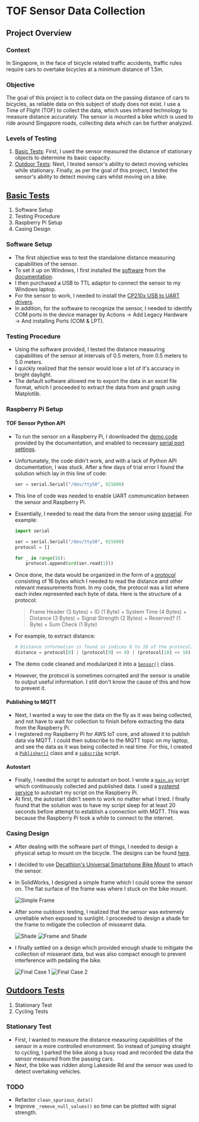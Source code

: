 # TOF Sensor Data Collection

## Project Overview

### Context

In Singapore, in the face of bicycle related traffic accidents, traffic rules require cars to overtake bicycles at a minimum distance of 1.5m.

### Objective

The goal of this project is to collect data on the passing distance of cars to bicycles, as reliable data on this subject of study does not exist. I use a Time of Flight (TOF) to collect the data, which uses infrared technology to measure distance accurately. The sensor is mounted a bike which is used to ride around Singapore roads, collecting data which can be further analyzed.

### Levels of Testing

1. [Basic Tests](#basic-tests): First, I used the sensor measured the distance of stationary objects to determine its basic capacity.
2. [Outdoor Tests](#outdoors-tests): Next, I tested sensor's ability to detect moving vehicles while stationary. Finally, as per the goal of this project, I tested the sensor's ability to detect moving cars whilst moving on a bike.

## [Basic Tests](./data_analysis/Basic_Tests.ipynb)

1. Software Setup
2. Testing Procedure
3. Raspberry Pi Setup
4. Casing Design

### Software Setup

- The first objective was to test the standalone distance measuring capabilities of the sensor.
- To set it up on Windows, I first installed the [software](https://www.waveshare.com/wiki/File:Waveshare_TOFAssistant.zip) from the [documentation](https://www.waveshare.com/wiki/TOF_Laser_Range_Sensor).
- I then purchased a USB to TTL adaptor to connect the sensor to my Windows laptop.
- For the sensor to work, I needed to install the [CP210x USB to UART drivers](https://www.silabs.com/developers/usb-to-uart-bridge-vcp-drivers?tab=downloads).
- In addition, for the software to recognize the sensor, I needed to identify COM ports in the device manager by Actions &rarr; Add Legacy Hardware &rarr; And installing Ports (COM & LPT).

### Testing Procedure

- Using the software provided, I tested the distance measuring capabilities of the sensor at intervals of 0.5 meters, from 0.5 meters to 5.0 meters.
- I quickly realized that the sensor would lose a lot of it's accuracy in bright daylight.
- The default software allowed me to export the data in an excel file format, which I proceeded to extract the data from and graph using Matplotlib.

### Raspberry Pi Setup

#### TOF Sensor Python API

- To run the sensor on a Raspberry Pi, I downloaded the [demo code](https://www.waveshare.com/wiki/TOF_Laser_Range_Sensor#Resources) provided by the documentation, and enabled to necessary [serial port settings](https://www.waveshare.com/wiki/TOF_Laser_Range_Sensor#Working_with_Raspberry_Pi).
- Unfortunately, the code didn't work, and with a lack of Python API documentation, I was stuck. After a few days of trial error I found the solution which lay in this line of code:

    ```python
    ser = serial.Serial("/dev/ttyS0", 921600)
    ```

- This line of code was needed to enable UART communication between the sensor and Raspberry Pi.
- Essentially, I needed to read the data from the sensor using [pyserial](https://github.com/pyserial/pyserial/). For example:

    ```python
    import serial

    ser = serial.Serial("/dev/ttyS0", 921600)
    protocol = []

    for _ in range(16):
        protocol.append(ord(ser.read(1)))
    ```

- Once done, the data would be organized in the form of a [*protocol*](https://www.waveshare.com/wiki/TOF_Laser_Range_Sensor#Protocol_analysis) consisting of 16 bytes which I needed to read the distance and other relevant measurements from. In my code, the protocol was a list where each index represented each byte of data. Here is the structure of a protocol:

    > Frame Header (3 bytes) + ID (1 Byte) + System Time (4 Bytes) + Distance (3 Bytes) + Signal Strength (2 Bytes) + Reserved? (1 Byte) + Sum Check (1 Byte)

- For example, to extract distance:

    ```python
    # Distance information is found in indices 8 to 10 of the protocol.
    distance = protocol[8] | (protocol[9] << 8) | (protocol[10] << 16)
    ```

- The demo code cleaned and modularized it into a [`Sensor()`](./tof_sensor/sensor.py) class.
- However, the protocol is sometimes corrupted and the sensor is unable to output useful information. I still don't know the cause of this and how to prevent it.

#### Publishing to MQTT

- Next, I wanted a way to see the data on the fly as it was being collected, and not have to wait for collection to finish before extracting the data from the Raspberry Pi.
- I registered my Raspberry Pi for AWS IoT core, and allowed it to publish data via MQTT. I could then subscribe to the MQTT topic on my laptop, and see the data as it was being collected in real time. For this, I created a [`Publisher()`](./tof_sensor/publish.py) class and a [`subscribe`](./tof_sensor/subscribe.py) script.

#### Autostart

- Finally, I needed the script to autostart on boot. I wrote a [`main.py`](./tof_sensor/main.py) script which continuously collected and published data. I used a [systemd service](./tof_sensor/raspberry_pi_autostart/tof_sensor.service) to autostart my script on the Raspberry Pi.
- At first, the autostart didn't seem to work no matter what I tried. I finally found that the solution was to have my script sleep for at least 20 seconds before attempt to establish a connection with MQTT. This was because the Raspberry Pi took a while to connect to the internet.

### Casing Design

- After dealing with the software part of things, I needed to design a physical setup to mount on the bicycle. The designs can be found [here](./casing_designs/).
- I decided to use [Decathlon's Universal Smartphone Bike Mount](https://www.decathlon.sg/p/universal-adhesive-garmin-adapter-for-smartphones-triban-8500817.html) to attach the sensor.
- In SolidWorks, I designed a simple frame which I could screw the sensor on. The flat surface of the frame was where I stuck on the bike mount.

    ![Simple Frame](./images/Frame.jpg)

- After some outdoors testing, I realized that the sensor was extremely unreliable when exposed to sunlight. I proceeded to design a shade for the frame to mitigate the collection of missearnt data.

    ![Shade](./images/Shade.jpg)
    ![Frame and Shade](./images/Frame%20and%20Shade.jpg)

- I finally settled on a design which provided enough shade to mitigate the collection of misserant data, but was also compact enough to prevent interference with pedaling the bike.

    ![Final Case 1](./images/Final%20Case%201.jpg)
    ![Final Case 2](./images/Final%20Case%202.jpg)

## [Outdoors Tests](./data_analysis/Outdoors_Tests.ipynb)

1. Stationary Test
2. Cycling Tests

### Stationary Test

- First, I wanted to measure the distance measuring capabilities of the sensor in a more controlled environment. So instead of jumping straight to cycling, I parked the bike along a busy road and recorded the data the sensor measured from the passing cars.
- Next, the bike was ridden along Lakeside Rd and the sensor was used to detect overtaking vehicles.

### TODO

- Refactor `clean_spurious_data()`
- Improve `_remove_null_values()` so time can be plotted with signal strength.
